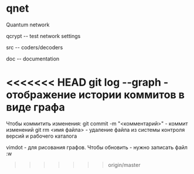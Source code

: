 # qnet
Quantum network

qcrypt -- test network settings

src -- coders/decoders

doc -- documentation

<<<<<<< HEAD
git log --graph - отображение истории коммитов в виде графа
=======
Чтобы коммитить изменения:
git commit -m "<комментарий>" - коммит изменений
git rm <имя файла> - удаление файла из системы контроля версий и рабочего каталога

vimdot - для рисования графов. Чтобы обновить - нужно записать файл :w
>>>>>>> origin/master
